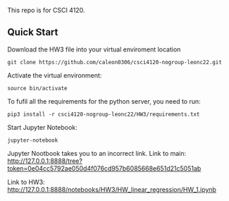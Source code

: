 This repo is for CSCI 4120.

## Quick Start

Download the HW3 file into your virtual enviroment location
```
git clone https://github.com/caleon0306/csci4120-nogroup-leonc22.git
```

Activate the virtual environment:
```
source bin/activate
```

To fufil all the requirements for the python server, you need to run:
```
pip3 install -r csci4120-nogroup-leonc22/HW3/requirements.txt
```

Start Jupyter Notebook:
```
jupyter-notebook
```

Jupyter Nootbook takes you to an incorrect link.
Link to main:
http://127.0.0.1:8888/tree?token=0e04cc5792ae050d4f076cd957b6085668e651d21c5051ab

Link to HW3:
http://127.0.0.1:8888/notebooks/HW3/HW_linear_regression/HW_1.ipynb
